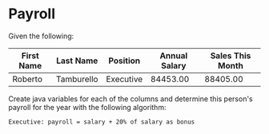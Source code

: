 # Payroll

Given the following:
 
| First Name | Last Name         | Position  | Annual Salary | Sales This Month |
|------------|-------------------|-----------|---------------|------------------| 
| Roberto    | Tamburello        | Executive | 84453.00      | 88405.00         | 

Create java variables for each of the columns and determine this person's payroll for the year with the following algorithm:

```
Executive: payroll = salary + 20% of salary as bonus
```